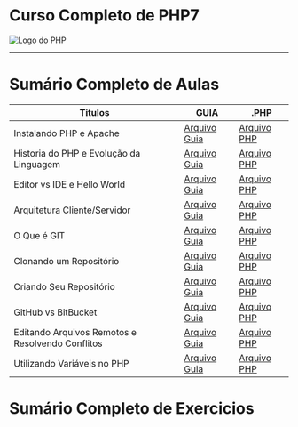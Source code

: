 # Curso Completo de PHP7

<img src="https://10pearls.com/wp-content/uploads/2023/06/PHP-Development-Banner-scaled.jpg" alt="Logo do PHP"></img>

---

# Sumário Completo de Aulas

| Titulos                                          | GUIA                                          | .PHP                                                         |
| ------------------------------------------------ | --------------------------------------------- | ----------------------------------------------------------- |
| Instalando PHP e Apache                          | [Arquivo Guia](./php.AULAS/aula.002/#)        | [Arquivo PHP](./php.AULAS/aula.002/php.INSTALACAO.yaml)     |
| Historia do PHP e Evolução da Linguagem          | [Arquivo Guia](./php.AULAS/aula.001/#)        | [Arquivo PHP](./php.AULAS/aula.001/php.HISTORIA.yaml)       |
| Editor vs IDE e Hello World                      | [Arquivo Guia](./php.AULAS/aula.003/#)        | [Arquivo PHP](#)                                            |
| Arquitetura Cliente/Servidor                     | [Arquivo Guia](./php.AULAS/aula.004/#)        | [Arquivo PHP](./php.AULAS/aula.004/php.ClientServidor.yaml) |
| O Que é GIT                                      | [Arquivo Guia](#)                             | [Arquivo PHP](./php.AULAS/aula.005/php.ENTENDENDOGIT.yaml)  |
| Clonando um Repositório                          | [Arquivo Guia](./php.AULAS/aula006/README.md) | [Arquivo PHP](#)                                            |
| Criando Seu Repositório                          | [Arquivo Guia](./php.AULAS/aula007/README.md) | [Arquivo PHP](#)                                            |
| GitHub vs BitBucket                              | [Arquivo Guia](./php.AULAS/aula007/README.md) | [Arquivo PHP](#)                                            |
| Editando Arquivos Remotos e Resolvendo Conflitos | [Arquivo Guia](./php.AULAS/aula007/README.md) | [Arquivo PHP](#)                                            |
| Utilizando Variáveis no PHP                      | [Arquivo Guia](#)                             | [Arquivo PHP](#)                                            |

# Sumário Completo de Exercicios